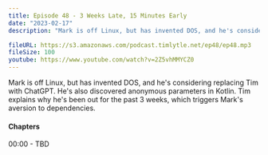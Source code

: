 ```yaml
---
title: Episode 48 - 3 Weeks Late, 15 Minutes Early
date: "2023-02-17"
description: "Mark is off Linux, but has invented DOS, and he's considering replacing Tim with ChatGPT. He's also discovered anonymous parameters in Kotlin. Tim explains why he's been out for the past 3 weeks, which triggers Mark's aversion to dependencies."

fileURL: https://s3.amazonaws.com/podcast.timlytle.net/ep48/ep48.mp3
fileSize: 100
youtube: https://www.youtube.com/watch?v=2Z5vhMMYCZ0
---
```


Mark is off Linux, but has invented DOS, and he's considering replacing Tim with ChatGPT. He's also discovered anonymous parameters in Kotlin. Tim explains why he's been out for the past 3 weeks, which triggers Mark's aversion to dependencies.   

#### Chapters

00:00 - TBD  
